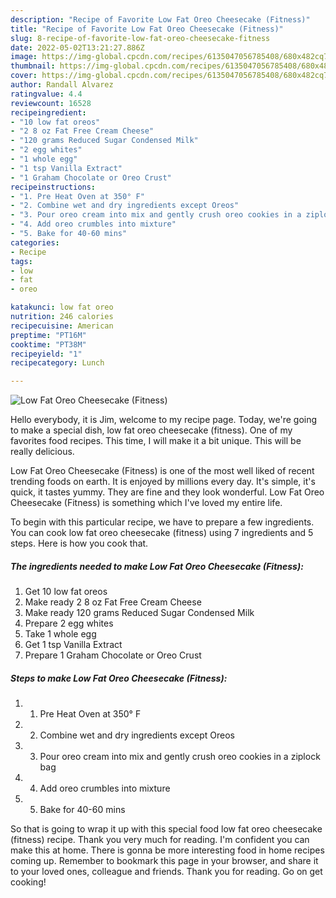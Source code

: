 ```yaml
---
description: "Recipe of Favorite Low Fat Oreo Cheesecake (Fitness)"
title: "Recipe of Favorite Low Fat Oreo Cheesecake (Fitness)"
slug: 8-recipe-of-favorite-low-fat-oreo-cheesecake-fitness
date: 2022-05-02T13:21:27.886Z
image: https://img-global.cpcdn.com/recipes/6135047056785408/680x482cq70/low-fat-oreo-cheesecake-fitness-recipe-main-photo.jpg
thumbnail: https://img-global.cpcdn.com/recipes/6135047056785408/680x482cq70/low-fat-oreo-cheesecake-fitness-recipe-main-photo.jpg
cover: https://img-global.cpcdn.com/recipes/6135047056785408/680x482cq70/low-fat-oreo-cheesecake-fitness-recipe-main-photo.jpg
author: Randall Alvarez
ratingvalue: 4.4
reviewcount: 16528
recipeingredient:
- "10 low fat oreos"
- "2 8 oz Fat Free Cream Cheese"
- "120 grams Reduced Sugar Condensed Milk"
- "2 egg whites"
- "1 whole egg"
- "1 tsp Vanilla Extract"
- "1 Graham Chocolate or Oreo Crust"
recipeinstructions:
- "1. Pre Heat Oven at 350° F"
- "2. Combine wet and dry ingredients except Oreos"
- "3. Pour oreo cream into mix and gently crush oreo cookies in a ziplock bag"
- "4. Add oreo crumbles into mixture"
- "5. Bake for 40-60 mins"
categories:
- Recipe
tags:
- low
- fat
- oreo

katakunci: low fat oreo 
nutrition: 246 calories
recipecuisine: American
preptime: "PT16M"
cooktime: "PT38M"
recipeyield: "1"
recipecategory: Lunch

---
```



![Low Fat Oreo Cheesecake (Fitness)](https://img-global.cpcdn.com/recipes/6135047056785408/680x482cq70/low-fat-oreo-cheesecake-fitness-recipe-main-photo.jpg)

Hello everybody, it is Jim, welcome to my recipe page. Today, we're going to make a special dish, low fat oreo cheesecake (fitness). One of my favorites food recipes. This time, I will make it a bit unique. This will be really delicious.



Low Fat Oreo Cheesecake (Fitness) is one of the most well liked of recent trending foods on earth. It is enjoyed by millions every day. It's simple, it's quick, it tastes yummy. They are fine and they look wonderful. Low Fat Oreo Cheesecake (Fitness) is something which I've loved my entire life.


To begin with this particular recipe, we have to prepare a few ingredients. You can cook low fat oreo cheesecake (fitness) using 7 ingredients and 5 steps. Here is how you cook that.

<!--inarticleads1-->

##### The ingredients needed to make Low Fat Oreo Cheesecake (Fitness):

1. Get 10 low fat oreos
1. Make ready 2 8 oz Fat Free Cream Cheese
1. Make ready 120 grams Reduced Sugar Condensed Milk
1. Prepare 2 egg whites
1. Take 1 whole egg
1. Get 1 tsp Vanilla Extract
1. Prepare 1 Graham Chocolate or Oreo Crust




<!--inarticleads2-->

##### Steps to make Low Fat Oreo Cheesecake (Fitness):

1. 1. Pre Heat Oven at 350° F
1. 2. Combine wet and dry ingredients except Oreos
1. 3. Pour oreo cream into mix and gently crush oreo cookies in a ziplock bag
1. 4. Add oreo crumbles into mixture
1. 5. Bake for 40-60 mins




So that is going to wrap it up with this special food low fat oreo cheesecake (fitness) recipe. Thank you very much for reading. I'm confident you can make this at home. There is gonna be more interesting food in home recipes coming up. Remember to bookmark this page in your browser, and share it to your loved ones, colleague and friends. Thank you for reading. Go on get cooking!
